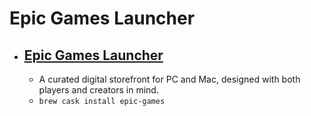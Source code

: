 # Epic Games Launcher
- [Epic Games Launcher](https://www.epicgames.com/)
  - 
  - A curated digital storefront for PC and Mac, designed with both players and creators in mind.
  - `brew cask install epic-games`
